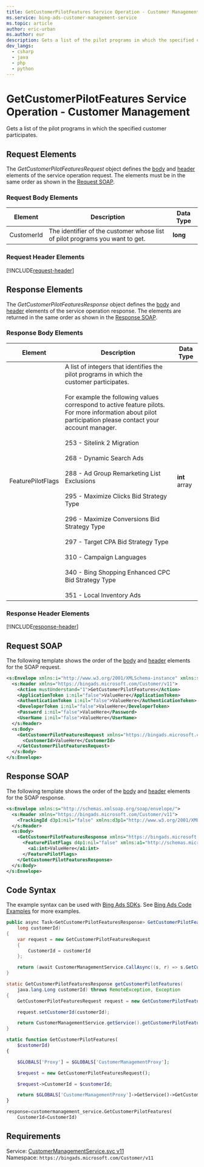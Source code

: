 ```yaml
---
title: GetCustomerPilotFeatures Service Operation - Customer Management
ms.service: bing-ads-customer-management-service
ms.topic: article
author: eric-urban
ms.author: eur
description: Gets a list of the pilot programs in which the specified customer participates.
dev_langs: 
  - csharp
  - java
  - php
  - python
---
```

# GetCustomerPilotFeatures Service Operation - Customer Management
Gets a list of the pilot programs in which the specified customer participates.

## <a name="request"></a>Request Elements
The *GetCustomerPilotFeaturesRequest* object defines the [body](#request-body) and [header](#request-header) elements of the service operation request. The elements must be in the same order as shown in the [Request SOAP](#request-soap). 

### <a name="request-body"></a>Request Body Elements

|Element|Description|Data Type|
|-----------|---------------|-------------|
|<a name="customerid"></a>CustomerId|The identifier of the customer whose list of pilot programs you want to get.|**long**|

### <a name="request-header"></a>Request Header Elements
[!INCLUDE[request-header](./includes/request-header.md)]

## <a name="response"></a>Response Elements
The *GetCustomerPilotFeaturesResponse* object defines the [body](#response-body) and [header](#response-header) elements of the service operation response. The elements are returned in the same order as shown in the [Response SOAP](#response-soap).

### <a name="response-body"></a>Response Body Elements

|Element|Description|Data Type|
|-----------|---------------|-------------|
|<a name="featurepilotflags"></a>FeaturePilotFlags|A list of integers that identifies the pilot programs in which the customer participates.<br /><br />For example the following values correspond to active feature pilots. For more information about pilot participation please contact your account manager.<br /><br />253 - Sitelink 2 Migration<br /><br />268 - Dynamic Search Ads<br /><br />288 - Ad Group Remarketing List Exclusions<br /><br />295 - Maximize Clicks Bid Strategy Type<br /><br />296 - Maximize Conversions Bid Strategy Type<br /><br />297 - Target CPA Bid Strategy Type<br /><br />310 - Campaign Languages<br /><br />340 - Bing Shopping Enhanced CPC Bid Strategy Type<br /><br />351 - Local Inventory Ads|**int** array|

### <a name="response-header"></a>Response Header Elements
[!INCLUDE[response-header](./includes/response-header.md)]

## <a name="request-soap"></a>Request SOAP
The following template shows the order of the [body](#request-body) and [header](#request-header) elements for the SOAP request.

```xml
<s:Envelope xmlns:i="http://www.w3.org/2001/XMLSchema-instance" xmlns:s="http://schemas.xmlsoap.org/soap/envelope/">
  <s:Header xmlns="https://bingads.microsoft.com/Customer/v11">
    <Action mustUnderstand="1">GetCustomerPilotFeatures</Action>
    <ApplicationToken i:nil="false">ValueHere</ApplicationToken>
    <AuthenticationToken i:nil="false">ValueHere</AuthenticationToken>
    <DeveloperToken i:nil="false">ValueHere</DeveloperToken>
    <Password i:nil="false">ValueHere</Password>
    <UserName i:nil="false">ValueHere</UserName>
  </s:Header>
  <s:Body>
    <GetCustomerPilotFeaturesRequest xmlns="https://bingads.microsoft.com/Customer/v11">
      <CustomerId>ValueHere</CustomerId>
    </GetCustomerPilotFeaturesRequest>
  </s:Body>
</s:Envelope>
```

## <a name="response-soap"></a>Response SOAP
The following template shows the order of the [body](#response-body) and [header](#response-header) elements for the SOAP response.

```xml
<s:Envelope xmlns:s="http://schemas.xmlsoap.org/soap/envelope/">
  <s:Header xmlns="https://bingads.microsoft.com/Customer/v11">
    <TrackingId d3p1:nil="false" xmlns:d3p1="http://www.w3.org/2001/XMLSchema-instance">ValueHere</TrackingId>
  </s:Header>
  <s:Body>
    <GetCustomerPilotFeaturesResponse xmlns="https://bingads.microsoft.com/Customer/v11">
      <FeaturePilotFlags d4p1:nil="false" xmlns:a1="http://schemas.microsoft.com/2003/10/Serialization/Arrays" xmlns:d4p1="http://www.w3.org/2001/XMLSchema-instance">
        <a1:int>ValueHere</a1:int>
      </FeaturePilotFlags>
    </GetCustomerPilotFeaturesResponse>
  </s:Body>
</s:Envelope>
```

## <a name="example"></a>Code Syntax
The example syntax can be used with [Bing Ads SDKs](~/guides/client-libraries.md). See [Bing Ads Code Examples](~/guides/code-examples.md) for more examples.
```csharp
public async Task<GetCustomerPilotFeaturesResponse> GetCustomerPilotFeaturesAsync(
	long customerId)
{
	var request = new GetCustomerPilotFeaturesRequest
	{
		CustomerId = customerId
	};

	return (await CustomerManagementService.CallAsync((s, r) => s.GetCustomerPilotFeaturesAsync(r), request));
}
```
```java
static GetCustomerPilotFeaturesResponse getCustomerPilotFeatures(
	java.lang.Long customerId) throws RemoteException, Exception
{
	GetCustomerPilotFeaturesRequest request = new GetCustomerPilotFeaturesRequest();

	request.setCustomerId(customerId);

	return CustomerManagementService.getService().getCustomerPilotFeatures(request);
}
```
```php
static function GetCustomerPilotFeatures(
	$customerId)
{

	$GLOBALS['Proxy'] = $GLOBALS['CustomerManagementProxy'];

	$request = new GetCustomerPilotFeaturesRequest();

	$request->CustomerId = $customerId;

	return $GLOBALS['CustomerManagementProxy']->GetService()->GetCustomerPilotFeatures($request);
}
```
```python
response=customermanagement_service.GetCustomerPilotFeatures(
	CustomerId=CustomerId)
```

## Requirements
Service: [CustomerManagementService.svc v11](https://clientcenter.api.bingads.microsoft.com/Api/CustomerManagement/v11/CustomerManagementService.svc)  
Namespace: ```https://bingads.microsoft.com/Customer/v11```  

